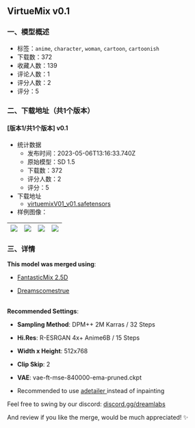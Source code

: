 ## VirtueMix v0.1
### 一、模型概述

- 标签：`anime`, `character`, `woman`, `cartoon`, `cartoonish`
- 下载数：372
- 收藏人数：139
- 评论人数：1
- 评分人数：2
- 评分：5

### 二、下载地址（共1个版本）

#### [版本1/共1个版本] v0.1

- 统计数据
  - 发布时间：2023-05-06T13:16:33.740Z
  - 原始模型：SD 1.5
  - 下载数：372
  - 评分人数：2
  - 评分：5
- 下载地址
  - [virtuemixV01_v01.safetensors](https://civitai.com/api/download/models/63911)
- 样例图像：

| <img src="https://image.civitai.com/xG1nkqKTMzGDvpLrqFT7WA/7e90638b-8a74-4f78-a245-aa37d4f39c3b/width=450/705758.jpeg" /> | <img src="https://image.civitai.com/xG1nkqKTMzGDvpLrqFT7WA/a0af7931-35fe-469c-a684-c3edd54d331f/width=450/705750.jpeg" /> | <img src="https://image.civitai.com/xG1nkqKTMzGDvpLrqFT7WA/82288633-6326-4ec9-ad3e-e7daf7819dab/width=450/705749.jpeg" /> | <img src="https://image.civitai.com/xG1nkqKTMzGDvpLrqFT7WA/8fba3a12-b890-4b7e-b7e1-08479e134ee2/width=450/705754.jpeg" /> |
| ---- | ---- | ---- | ---- |


### 三、详情
<p><strong>This model was merged using</strong>:</p><ul><li><p><a target="_blank" rel="ugc" href="https://civitai.com/models/20632/fantasticmix25d">FantasticMix 2.5D</a></p></li><li><p><a target="_blank" rel="ugc" href="https://civitai.com/models/47098/dreamcomestrue">Dreamscomestrue</a></p></li></ul><p><br /><strong>Recommended Settings</strong>:</p><ul><li><p><strong>Sampling Method</strong>: DPM++ 2M Karras / 32 Steps</p></li><li><p><strong>Hi.Res</strong>: R-ESRGAN 4x+ Anime6B / 15 Steps</p></li><li><p><strong>Width x Height</strong>: 512x768</p></li><li><p><strong>Clip Skip</strong>: 2</p></li><li><p><strong>VAE</strong>: vae-ft-mse-840000-ema-pruned.ckpt</p></li><li><p>Recommended to use <a target="_blank" rel="ugc" href="https://github.com/Bing-su/adetailer">adetailer </a>instead of inpainting</p></li></ul><p></p><p>Feel free to swing by our discord: <a target="_blank" rel="ugc" href="http://discord.gg/dreamlabs">discord.gg/dreamlabs</a></p><p>And review if you like the merge, would be much appreciated! ✨</p>